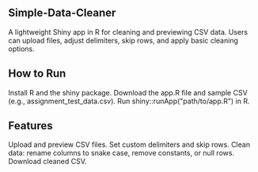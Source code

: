 ## Simple-Data-Cleaner
A lightweight Shiny app in R for cleaning and previewing CSV data. Users can upload files, adjust delimiters, skip rows, and apply basic cleaning options.

## How to Run
Install R and the shiny package.
Download the app.R file and sample CSV (e.g., assignment_test_data.csv).
Run shiny::runApp("path/to/app.R") in R.

## Features
Upload and preview CSV files.
Set custom delimiters and skip rows.
Clean data: rename columns to snake case, remove constants, or null rows.
Download cleaned CSV.
